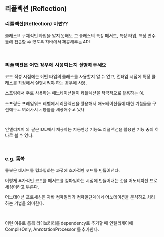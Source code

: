 ## 리플렉션 (Reflection)

### 리플렉션(Reflection) 이란??

클래스의 구체적인 타입을 알지 못해도 그 클래스의 특정 메서드, 특정 타입, 특정 변수들에 접근할 수 있도록 자바에서 제공해주는 API<br>

<br>



### 리플렉션은 어떤 경우에 사용되는지 설명해주세요

코드 작성 시점에는 어떤 타입의 클래스를 사용할지 알 수 없고, 런타임 시점에 특정 클래스를 지정해서 실행시켜야 하는 경우에 사용.<br>

스프링에서 주로 사용하는 애노테이션들이 리플렉션을 적극적으로 활용하는 예.<br>

스프링은 프레임워크 레벨에서 리플렉션을 활용해서 애노테이션들에 대한 기능들을 구현해두고 여러가지 기능들을 제공해주고 있다<br>

<br>

인텔리제이 와 같은 IDE에서 제공하는 자동완성 기능도 리플렉션을 활용한 기능 중의 하나로 볼 수 있다.<br>

<br>



### e.g. 롬복

롬복은 메서드를 컴파일하는 과정에 추가적인 코드를 만들어낸다. 

이렇게 추가적인 코드를 메서드를 컴파일하는 시점에 만들어내는 것을 어노테이션 프로세싱이라고 부른다.

어노테이션 프로세싱은 자바 컴파일러가 컴파일단계에서 어노테이션을 분석하고 처리하는 기법을 의미한다.

<br>

이런 이유로 롬복 라이브러리를 dependency로 추가할 때 인텔리제이에 CompileOnly, AnnotationProcessor 를 추가한다.<br>

<br>



